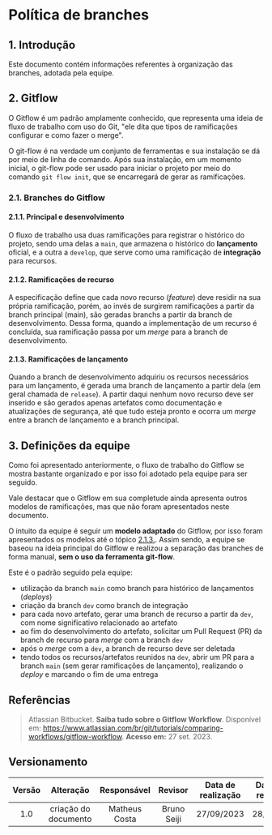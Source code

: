 # Política de branches

## 1. Introdução

Este documento contém informações referentes à organização das branches, adotada pela equipe.

## 2. Gitflow

O Gitflow é um padrão amplamente conhecido, que representa uma ideia de fluxo de trabalho com uso do Git, "ele dita que tipos de ramificações configurar e como fazer o merge".

O git-flow é na verdade um conjunto de ferramentas e sua instalação se dá por meio de linha de comando. Após sua instalação, em um momento inicial, o git-flow pode ser usado para iniciar o projeto por meio do comando `git flow init`, que se encarregará de gerar as ramificações.

### 2.1. Branches do Gitflow

#### 2.1.1. Principal e desenvolvimento

O fluxo de trabalho usa duas ramificações para registrar o histórico do projeto, sendo uma delas a `main`, que armazena o histórico do **lançamento** oficial, e a outra a `develop`, que serve como uma ramificação de **integração** para recursos.

#### 2.1.2. Ramificações de recurso

A especificação define que cada novo recurso (_feature_) deve residir na sua própria ramificação, porém, ao invés de surgirem ramificações a partir da branch principal (main), são geradas branchs a partir da branch de desenvolvimento. Dessa forma, quando a implementação de um recurso é concluída, sua ramificação passa por um _merge_ para a branch de desenvolvimento.

#### 2.1.3. Ramificações de lançamento

Quando a branch de desenvolvimento adquiriu os recursos necessários para um lançamento, é gerada uma branch de lançamento a partir dela (em geral chamada de `release`). A partir daqui nenhum novo recurso deve ser inserido e são gerados apenas artefatos como documentação e atualizações de segurança, até que tudo esteja pronto e ocorra um _merge_ entre a branch de lançamento e a branch principal.

## 3. Definições da equipe

Como foi apresentado anteriormente, o fluxo de trabalho do Gitflow se mostra bastante organizado e por isso foi adotado pela equipe para ser seguido.

Vale destacar que o Gitflow em sua completude ainda apresenta outros modelos de ramificações, mas que não foram apresentados neste documento.

O intuito da equipe é seguir um **modelo adaptado** do Gitflow, por isso foram apresentados os modelos até o tópico [2.1.3.](#_213-ramificações-de-lançamento). Assim sendo, a equipe se baseou na ideia principal do Gitflow e realizou a separação das branches de forma manual, **sem o uso da ferramenta git-flow**.

Este é o padrão seguido pela equipe:

- utilização da branch `main` como branch para histórico de lançamentos (_deploys_)
- criação da branch `dev` como branch de integração
- para cada novo artefato, gerar uma branch de recurso a partir da `dev`, com nome significativo relacionado ao artefato
- ao fim do desenvolvimento do artefato, solicitar um Pull Request (PR) da branch de recurso para _merge_ com a branch `dev`
- após o _merge_ com a `dev`, a branch de recurso deve ser deletada
- tendo todos os recursos/artefatos reunidos na `dev`, abrir um PR para a branch `main` (sem gerar ramificações de lançamento), realizando o _deploy_ e marcando o fim de uma entrega




## Referências

> Atlassian Bitbucket. **Saiba tudo sobre o Gitflow Workflow**. Disponível em: <a href="https://www.atlassian.com/br/git/tutorials/comparing-workflows/gitflow-workflow" target="__blank">https://www.atlassian.com/br/git/tutorials/comparing-workflows/gitflow-workflow</a>. **Acesso em:** 27 set. 2023.


## Versionamento

| Versão | Alteração |  Responsável  | Revisor | Data de realização | Data de revisão |
| :------: | :---: | :-----: | :----: | :----: | :-----: |
| 1.0    | criação do documento | Matheus Costa | Bruno Seiji | 27/09/2023| 28/09/23 |
